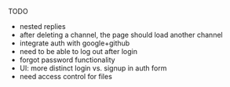 TODO
- nested replies
- after deleting a channel, the page should load another channel
- integrate auth with google+github
- need to be able to log out after login
- forgot password functionality
- UI: more distinct login vs. signup in auth form
- need access control for files